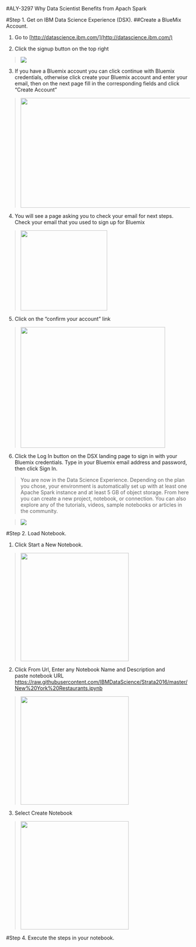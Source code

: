 
#ALY-3297 Why Data Scientist Benefits from Apach Spark

#Step 1. Get on IBM Data Science Experience (DSX).
##Create a BlueMix Account.

1.  Go to [http://datascience.ibm.com/](http://datascience.ibm.com/)

2.  Click the signup button on the top right

 > <img src="https://github.com/ibmdataworks/datafirst/raw/master/datascientist/media/DSX Sign On.png">

3.  If you have a Bluemix account you can click continue with Bluemix credentials, otherwise click create your Bluemix account and enter your email, then on the next page fill in the corresponding fields and click “Create Account”

 > <img src="https://github.com/ibmdataworks/datafirst/blob/master/appdeveloper/media/image3.png" width="624" height="300" />

4.  You will see a page asking you to check your email for next steps. Check your email that you used to sign up for Bluemix

 > <img src="https://github.com/ibmdataworks/datafirst/blob/master/appdeveloper/media/image4.png" width="237" height="219" />

5.  Click on the “confirm your account” link

 > <img src="https://github.com/ibmdataworks/datafirst/blob/master/appdeveloper/media/image5.png" width="396" height="330" />

6.  Click the Log In button on the DSX landing page to sign in with your Bluemix credentials. Type in your Bluemix email address and password, then click Sign In.


 > You are now in the Data Science Experience. Depending on the plan you chose, your environment is automatically set up with at least one Apache Spark instance and at least 5 GB of object storage. From here you can create a new project, notebook, or connection. You can also explore any of the tutorials, videos, sample notebooks or articles in the community.

 > <img src="https://github.com/ibmdataworks/datafirst/blob/master/datascientist/media/DSX%20Landing.png">

#Step 2. Load Notebook.

1. Click Start a New Notebook.

 > <img src="https://github.com/ibmdataworks/datafirst/raw/master/datascientist/media/LN1.png" width="296">

2. Click From Url, Enter any Notebook Name and Description and <br>paste notebook URL https://raw.githubusercontent.com/IBMDataScience/Strata2016/master/New%20York%20Restaurants.ipynb

 > <img src="https://github.com/ibmdataworks/datafirst/raw/master/datascientist/media/LN2.png" width="296">

3. Select Create Notebook

 > <img src="https://github.com/ibmdataworks/datafirst/raw/master/datascientist/media/LN3.png" width="296">

#Step 4. Execute the steps in your notebook.
